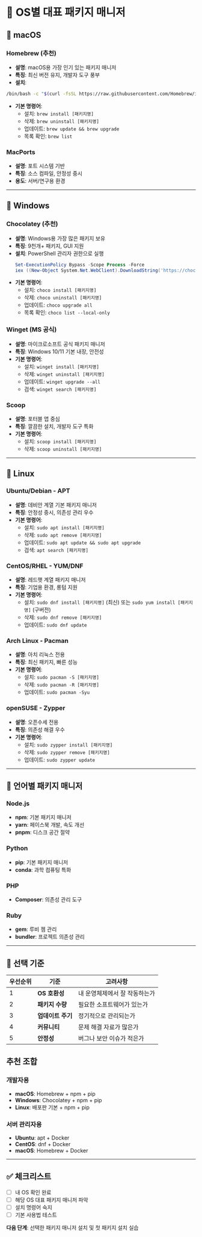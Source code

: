 # 📌 OS별 대표 패키지 매니저

## 📍 macOS

### Homebrew (추천)
- **설명**: macOS용 가장 인기 있는 패키지 매니저
- **특징**: 최신 버전 유지, 개발자 도구 풍부
- **설치**: 
```bash
/bin/bash -c "$(curl -fsSL https://raw.githubusercontent.com/Homebrew/install/HEAD/install.sh)"
```
- **기본 명령어**:
  - 설치: `brew install [패키지명]`
  - 삭제: `brew uninstall [패키지명]`
  - 업데이트: `brew update && brew upgrade`
  - 목록 확인: `brew list`

### MacPorts
- **설명**: 포트 시스템 기반
- **특징**: 소스 컴파일, 안정성 중시
- **용도**: 서버/연구용 환경

---

## 📍 Windows

### Chocolatey (추천)
- **설명**: Windows용 가장 많은 패키지 보유
- **특징**: 9천개+ 패키지, GUI 지원
- **설치**: PowerShell 관리자 권한으로 실행
  ```powershell
  Set-ExecutionPolicy Bypass -Scope Process -Force
  iex ((New-Object System.Net.WebClient).DownloadString('https://chocolatey.org/install.ps1'))
  ```
- **기본 명령어**:
  - 설치: `choco install [패키지명]`
  - 삭제: `choco uninstall [패키지명]`
  - 업데이트: `choco upgrade all`
  - 목록 확인: `choco list --local-only`

### Winget (MS 공식)
- **설명**: 마이크로소프트 공식 패키지 매니저
- **특징**: Windows 10/11 기본 내장, 안전성
- **기본 명령어**:
  - 설치: `winget install [패키지명]`
  - 삭제: `winget uninstall [패키지명]`
  - 업데이트: `winget upgrade --all`
  - 검색: `winget search [패키지명]`

### Scoop
- **설명**: 포터블 앱 중심
- **특징**: 깔끔한 설치, 개발자 도구 특화
- **기본 명령어**:
  - 설치: `scoop install [패키지명]`
  - 삭제: `scoop uninstall [패키지명]`

---

## 📍 Linux

### Ubuntu/Debian - APT
- **설명**: 데비안 계열 기본 패키지 매니저
- **특징**: 안정성 중시, 의존성 관리 우수
- **기본 명령어**:
  - 설치: `sudo apt install [패키지명]`
  - 삭제: `sudo apt remove [패키지명]`
  - 업데이트: `sudo apt update && sudo apt upgrade`
  - 검색: `apt search [패키지명]`

### CentOS/RHEL - YUM/DNF
- **설명**: 레드햇 계열 패키지 매니저
- **특징**: 기업용 환경, 롱텀 지원
- **기본 명령어**:
  - 설치: `sudo dnf install [패키지명]` (최신) 또는 `sudo yum install [패키지명]` (구버전)
  - 삭제: `sudo dnf remove [패키지명]`
  - 업데이트: `sudo dnf update`

### Arch Linux - Pacman
- **설명**: 아치 리눅스 전용
- **특징**: 최신 패키지, 빠른 성능
- **기본 명령어**:
  - 설치: `sudo pacman -S [패키지명]`
  - 삭제: `sudo pacman -R [패키지명]`
  - 업데이트: `sudo pacman -Syu`

### openSUSE - Zypper
- **설명**: 오픈수세 전용
- **특징**: 의존성 해결 우수
- **기본 명령어**:
  - 설치: `sudo zypper install [패키지명]`
  - 삭제: `sudo zypper remove [패키지명]`
  - 업데이트: `sudo zypper update`

---

## 📍 언어별 패키지 매니저

### Node.js
- **npm**: 기본 패키지 매니저
- **yarn**: 페이스북 개발, 속도 개선
- **pnpm**: 디스크 공간 절약

### Python
- **pip**: 기본 패키지 매니저
- **conda**: 과학 컴퓨팅 특화

### PHP
- **Composer**: 의존성 관리 도구

### Ruby
- **gem**: 루비 젬 관리
- **bundler**: 프로젝트 의존성 관리

---

## 📍 선택 기준

| 우선순위 | 기준 | 고려사항 |
|---|---|---|
| 1 | **OS 호환성** | 내 운영체제에서 잘 작동하는가 |
| 2 | **패키지 수량** | 필요한 소프트웨어가 있는가 |
| 3 | **업데이트 주기** | 정기적으로 관리되는가 |
| 4 | **커뮤니티** | 문제 해결 자료가 많은가 |
| 5 | **안정성** | 버그나 보안 이슈가 적은가 |

## 추천 조합

### 개발자용
- **macOS**: Homebrew + npm + pip
- **Windows**: Chocolatey + npm + pip
- **Linux**: 배포판 기본 + npm + pip

### 서버 관리자용
- **Ubuntu**: apt + Docker
- **CentOS**: dnf + Docker
- **macOS**: Homebrew + Docker

---

## ✅ 체크리스트
- [ ] 내 OS 확인 완료
- [ ] 해당 OS 대표 패키지 매니저 파악
- [ ] 설치 명령어 숙지
- [ ] 기본 사용법 테스트

**다음 단계**: 선택한 패키지 매니저 설치 및 첫 패키지 설치 실습
